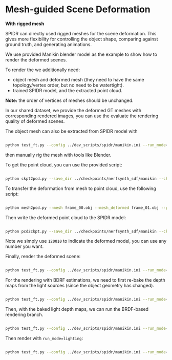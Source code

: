 # Mesh-guided Scene Deformation

**With rigged mesh**

SPIDR can directly used rigged meshes for the scene deformation. This gives more flexibility for controlling the object shape, comparing against ground truth, and generating animations.

We use provided Manikin blender model as the example to show how to render the deformed scenes.

To render the we additionally need:

* object mesh and deformed mesh (they need to have the same topology/vertex order, but no need to be watertight).
* trained SPIDR model, and the extracted point cloud.

**Note:** the order of vertices of meshes should be unchanged.

In our shared dataset, we provide the deformed GT meshes with corresponding rendered images, you can use the evaluate the rendering quality of deformed scenes.

The object mesh can also be extracted from SPIDR model with

```bash

python test_ft.py --config ../dev_scripts/spidr/manikin.ini --run_mode=sdf --marching_cube

```

then manually rig the mesh with tools like Blender.

To get the point cloud, you can use the provided script:

```bash

python ckpt2pcd.py --save_dir ../checkpoints/nerfsynth_sdf/manikin --ckpt 120000_net_ray_marching.pth --pcd_file 120000_pcd.ply

```


To transfer the deformation from mesh to point cloud, use the following script:

```bash

python mesh2pcd.py --mesh frame_00.obj --mesh_deformed frame_01.obj --pcd 120000_pcd.ply --pcd_deformed 120000_pcd_deformed.ply

```

Then write the deformed point cloud to the SPIDR model:

```bash

python pcd2ckpt.py --save_dir ../checkpoints/nerfsynth_sdf/manikin --ckpt 120000_net_ray_marching.pth --ckpt_deformed 120010_net_ray_marching.pth --pcd 120000_pcd_deformed.ply

```

Note we simply use `120010` to indicate the deformed model, you can use any number you want.

Finally, render the deformed scene:

```bash

python test_ft.py --config ../dev_scripts/spidr/manikin.ini --run_mode=sdf --split=test --resume_iter 120010

```

For the rendering with BDRF estimations, we need to first re-bake the depth maps from the light sources (since the object geometry has changed).

```bash

python test_ft.py --config ../dev_scripts/spidr/manikin.ini --run_mode=sdf --bake_light --down_sample=0.5

```

Then, with the baked light depth maps, we can run the BRDF-based rendering branch.

```bash

python test_ft.py --config ../dev_scripts/spidr/manikin.ini --run_mode=sdf --bake_light --down_sample=0.5 --resume_iter 120010

```

Then render with `run_mode=lighting`:

```bash

python test_ft.py --config ../dev_scripts/spidr/manikin.ini --run_mode=lighting --split=test --resume_iter 120010

```
